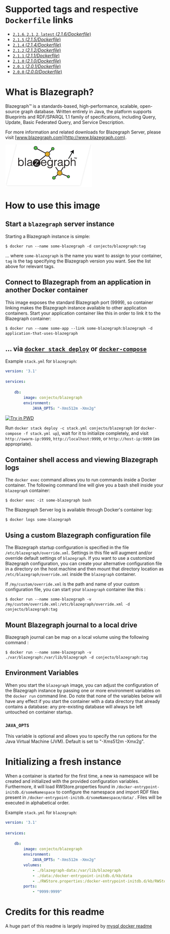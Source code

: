 
# Supported tags and respective `Dockerfile` links

-	[`2.1.6`, `2.1`, `2`, `latest` (*2.1.6/Dockerfile*)](https://github.com/conjecto/docker-blazegraph/blob/master/2.1.6/Dockerfile)
-	[`2.1.5` (*2.1.5/Dockerfile*)](https://github.com/conjecto/docker-blazegraph/blob/master/2.1.5/Dockerfile)
-	[`2.1.4` (*2.1.4/Dockerfile*)](https://github.com/conjecto/docker-blazegraph/blob/master/2.1.4/Dockerfile)
-	[`2.1.2` (*2.1.2/Dockerfile*)](https://github.com/conjecto/docker-blazegraph/blob/master/2.1.2/Dockerfile)
-	[`2.1.1` (*2.1.1/Dockerfile*)](https://github.com/conjecto/docker-blazegraph/blob/master/2.1.1/Dockerfile)
-	[`2.1.0` (*2.1.0/Dockerfile*)](https://github.com/conjecto/docker-blazegraph/blob/master/2.1.0/Dockerfile)
-	[`2.0.1` (*2.0.1/Dockerfile*)](https://github.com/conjecto/docker-blazegraph/blob/master/2.0.1/Dockerfile)
-	[`2.0.0` (*2.0.0/Dockerfile*)](https://github.com/conjecto/docker-blazegraph/blob/master/2.0.0/Dockerfile)

# What is Blazegraph?

Blazegraph™ is a standards-based, high-performance, scalable, open-source graph database. Written entirely in Java, the platform supports Blueprints and RDF/SPARQL 1.1 family of specifications, including Query, Update, Basic Federated Query, and Service Description.

For more information and related downloads for Blazegraph Server, please visit [www.blazegraph.com](http://www.blazegraph.com).

![logo](https://github.com/conjecto/docker-blazegraph/blob/master/docs/logo.png?raw=true)

# How to use this image

## Start a `blazegraph` server instance

Starting a Blazegraph instance is simple:

```console
$ docker run --name some-blazegraph -d conjecto/blazegraph:tag
```

... where `some-blazegraph` is the name you want to assign to your container, `tag` is the tag specifying the Blazegraph version you want. See the list above for relevant tags.

## Connect to Blazegraph from an application in another Docker container

This image exposes the standard Blazegraph port (9999), so container linking makes the Blazegraph instance available to other application containers. Start your application container like this in order to link it to the Blazegraph container:

```console
$ docker run --name some-app --link some-blazegraph:blazegraph -d application-that-uses-blazegraph
```

## ... via [`docker stack deploy`](https://docs.docker.com/engine/reference/commandline/stack_deploy/) or [`docker-compose`](https://github.com/docker/compose)

Example `stack.yml` for `blazegraph`:

```yaml
version: '3.1'

services:

    db:
        image: conjecto/blazegraph
        environment:
            JAVA_OPTS: "-Xms512m -Xmx2g"

```

[![Try in PWD](https://github.com/play-with-docker/stacks/raw/cff22438cb4195ace27f9b15784bbb497047afa7/assets/images/button.png)](http://play-with-docker.com?stack=https://raw.githubusercontent.com/conjecto/blazegraph/master/stack.yml)

Run `docker stack deploy -c stack.yml conjecto/blazegraph` (or `docker-compose -f stack.yml up`), wait for it to initialize completely, and visit `http://swarm-ip:9999`, `http://localhost:9999`, or `http://host-ip:9999` (as appropriate).

## Container shell access and viewing Blazegraph logs

The `docker exec` command allows you to run commands inside a Docker container. The following command line will give you a bash shell inside your `blazegraph` container:

```console
$ docker exec -it some-blazegraph bash
```

The Blazegraph Server log is available through Docker's container log:

```console
$ docker logs some-blazegraph
```

## Using a custom Blazegraph configuration file

The Blazegraph startup configuration is specified in the file `/etc/blazegraph/override.xml`. Settings in this file will augment and/or override default settings of `blazegraph`. If you want to use a customized Blazegraph configuration, you can create your alternative configuration file in a directory on the host machine and then mount that directory location as `/etc/blazegraph/override.xml` inside the `blazegraph` container.

If `/my/custom/override.xml` is the path and name of your custom configuration file, you can start your `blazegraph` container like this :

```console
$ docker run --name some-blazegraph -v /my/custom/override.xml:/etc/blazegraph/override.xml -d conjecto/blazegraph:tag
```


## Mount Blazegraph journal to a local drive

Blazegraph journal can be map on a local volume using the following command :

```console
$ docker run --name some-blazegraph -v ./var/blazegraph:/var/lib/blazegraph -d conjecto/blazegraph:tag
```


## Environment Variables

When you start the `blazegraph` image, you can adjust the configuration of the Blazegraph instance by passing one or more environment variables on the `docker run` command line. Do note that none of the variables below will have any effect if you start the container with a data directory that already contains a database: any pre-existing database will always be left untouched on container startup.

### `JAVA_OPTS`

This variable is optional and allows you to specify the run options for the Java Virtual Machine (JVM). Default is set to "-Xms512m -Xmx2g".

# Initializing a fresh instance

When a container is started for the first time, a new `kb` namespace will be created and initialized with the provided configuration variables.
Furthermore, it will load RWStore.properties found in `/docker-entrypoint-initdb.d/someNamespace` to configure the namespace and import RDF files
present in `/docker-entrypoint-initdb.d/someNamespace/data/`  . Files will be executed in alphabetical order.

Example `stack.yml` for `blazegraph`:

```yaml
version: '3.1'

services:

    db:
        image: conjecto/blazegraph
        environment:
            JAVA_OPTS: "-Xms512m -Xmx2g"
        volumes:
            - ./blazegraph-data:/var/lib/blazegraph
            - ./data:/docker-entrypoint-initdb.d/kb/data
            - ./RWStore.properties:/docker-entrypoint-initdb.d/kb/RWStore.properties
        ports:
            - "9999:9999"
```

# Credits for this readme

A huge part of this readme is largely inspired by [mysql docker readme](https://hub.docker.com/_/mysql/)